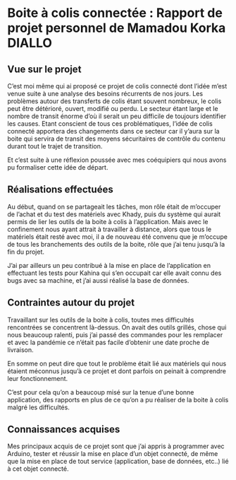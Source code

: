 # Boite à colis connectée : Rapport de projet personnel de Mamadou Korka DIALLO

## Vue sur le projet

C’est  moi même qui ai proposé ce projet de colis connecté dont l’idée m’est venue suite à une analyse des besoins récurrents de nos jours.
Les problèmes autour des transferts de colis étant souvent nombreux, le colis peut être détérioré, ouvert, modifié ou perdu. Le secteur étant large et le nombre de transit énorme d’où il serait un peu difficile de toujours identifier les causes.
Etant conscient de tous ces problématiques, l’idée de colis connecté apportera des changements dans ce secteur car il y’aura sur la boite qui servira de transit des moyens sécuritaires de contrôle du contenu durant tout le trajet de transition. 

Et c’est suite à une réflexion poussée avec mes coéquipiers qui nous avons pu formaliser cette idée de départ.

## Réalisations effectuées

Au début, quand on se partageait les tâches, mon rôle était de m’occuper de l’achat et du test des matériels avec Khady, puis du système qui aurait permis de lier les outils de la boite à colis à l’application. Mais avec le confinement nous ayant attrait à travailler à distance, alors que tous le matériels était resté avec moi, il a de nouveau été convenu que je m’occupe de tous les branchements des outils de la boite, rôle que j’ai tenu jusqu’à la fin du projet.

J’ai par ailleurs un peu contribué à la mise en place de l’application en effectuant les tests pour Kahina qui s’en occupait car elle avait connu des bugs avec sa machine, et j’ai aussi réalisé la base de données.

## Contraintes autour du projet

Travaillant sur les outils de la boite à colis, toutes mes difficultés rencontrées se concentrent là-dessus. On avait des outils grillés, chose qui nous beaucoup ralenti, puis j’ai passé des commandes pour les remplacer et avec la pandémie ce n’était pas facile d’obtenir une date proche de livraison.

En somme on peut dire que tout le problème était lié aux matériels qui nous étaient méconnus jusqu’à ce projet et dont parfois on peinait à comprendre leur fonctionnement.

C’est pour cela qu’on a beaucoup misé sur la tenue d’une bonne application, des rapports en plus de ce qu’on a pu réaliser de la boite à colis malgré les difficultés.

## Connaissances acquises

Mes principaux acquis de ce projet sont que j’ai appris à programmer avec Arduino, tester et réussir la mise en place d’un objet connecté, de même que la mise en place de tout service (application, base de données, etc..) lié à cet objet connecté. 
